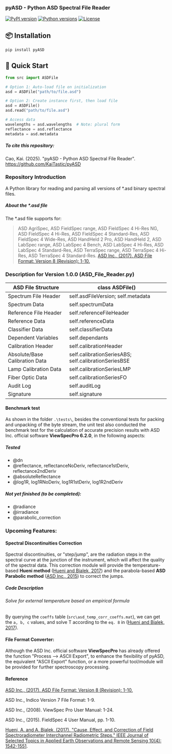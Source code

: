 ### pyASD - Python ASD Spectral File Reader

[![PyPI version](https://img.shields.io/pypi/v/pyASD.svg)](https://pypi.org/project/pyASD/)
[![Python versions](https://img.shields.io/pypi/pyversions/pyASD.svg)](https://pypi.org/project/pyASD/)
[![License](https://img.shields.io/github/license/KaiTastic/pyASD.svg)](https://github.com/KaiTastic/pyASD/blob/main/LICENSE)

## 📦 Installation

```bash
pip install pyASD
```

## 🚀 Quick Start

```python
from src import ASDFile

# Option 1: Auto-load file on initialization
asd = ASDFile("path/to/file.asd")

# Option 2: Create instance first, then load file
asd = ASDFile()
asd.read("path/to/file.asd")

# Access data
wavelengths = asd.wavelengths  # Note: plural form
reflectance = asd.reflectance
metadata = asd.metadata
```

##### To cite this repository:

Cao, Kai. (2025). "pyASD - Python ASD Spectral File Reader". https://github.com/KaiTastic/pyASD

### Repository Introduction

A Python library for reading and parsing all versions of *.asd binary spectral files.

##### About the *.asd file

 The *.asd file supports for:

> ASD AgriSpec, ASD FieldSpec range, ASD FieldSpec 4 Hi-Res NG, ASD FieldSpec 4 Hi-Res, ASD FieldSpec 4 Standard-Res, ASD FieldSpec 4 Wide-Res, ASD HandHeld 2 Pro, ASD HandHeld 2, ASD LabSpec range, ASD LabSpec 4 Bench, ASD LabSpec 4 Hi-Res, ASD LabSpec 4 Standard-Res, ASD TerraSpec range, ASD TerraSpec 4 Hi-Res, ASD TerraSpec 4 Standard-Res.
> <a href="https://www.malvernpanalytical.com/en/learn/knowledge-center/user-manuals/asd-file-format-v8" target="_blank" rel="noopener noreferrer">ASD Inc., (2017). ASD File Format: Version 8 (Revision): 1-10.</a>

###   Description for Version 1.0.0 (ASD_File_Reader.py)

| ASD File Structure             | class ASDFile()                                      |
| ------------------------------ | ---------------------------------------------------- |
| Spectrum File Header           | self.asdFileVersion; self.metadata                   |
| Spectrum Data                  | self.spectrumData                                    |
| Reference File Header          | self.referenceFileHeader                             |
| Reference Data                 | self.referenceData                                   |
| Classifier Data                | self.classifierData                                  |
| Dependent Variables            | self.dependants                                      |
| Calibration Header             | self.calibrationHeader                               |
| Absolute/Base Calibration Data | self.calibrationSeriesABS; self.calibrationSeriesBSE |
| Lamp Calibration Data          | self.calibrationSeriesLMP                            |
| Fiber Optic Data               | self.calibrationSeriesFO                             |
| Audit Log                      | self.auditLog                                        |
| Signature                      | self.signature                                       |

#### Benchmark test

As shown in the folder `.\tests\`, besides the conventional tests for packing and unpacking of the byte stream, the unit test also conducted the benchmark test for the calculation of accurate precision  results with ASD Inc. official software **ViewSpecPro 6.2.0**, in the following aspects:

##### Tested

- @dn
- @reflectance, reflectanceNoDeriv, reflectance1stDeriv, reflectance2ndDeriv
- @absoluteReflectance
- @log1R, log1RNoDeriv, log1R1stDeriv, log1R2ndDeriv

##### **Not yet finished (to be completed):**

- @radiance
- @irradiance
- @parabolic_correction

### Upcoming Features:

#### Spectral Discontinuities Correction

Spectral discontinuities, or "step/jump", are the radiation steps in the spectral curve at the junction of the instrument, which will affect the quality of the spectral data. This correction module will provide the temperature-based **Hueni method** ([Hueni and Bialek, 2017]()) and the parabola-based **ASD Parabolic method** ([ASD Inc., 2015]()) to correct the jumps.

##### Code Description

###### Solve for external temperature based on empirical formula

By querying the `coeffs` table (`src\asd_temp_corr_coeffs.mat`), we can get the `a, b, c` values, and solve T according to the `eq. 8` in ([Hueni and Bialek, 2017]()).

#### File Format Converter:

Although the ASD Inc. official software **ViewSpecPro** has already offered the function "Process --> ASCII Export", to enhance the flexibility of pyASD, the equivalent "ASCII Export" function, or a more powerful tool/module will be provided for further spectroscopy processing.



#### Reference

<a href="https://www.malvernpanalytical.com/en/learn/knowledge-center/user-manuals/asd-file-format-v8" target="_blank" rel="noopener noreferrer">ASD Inc., (2017). ASD File Format: Version 8 (Revision): 1-10.</a>

ASD Inc., Indico Version 7 File Format: 1-9.

ASD Inc., (2008). ViewSpec Pro User Manual: 1-24.

ASD Inc., (2015). FieldSpec 4 User Manual, pp. 1-10.

<a href="https://ieeexplore.ieee.org/document/7819458" target="_blank" rel="noopener noreferrer">Hueni, A. and A. Bialek, (2017). "Cause, Effect, and Correction of Field Spectroradiometer Interchannel Radiometric Steps." IEEE Journal of Selected Topics in Applied Earth Observations and Remote Sensing 10(4): 1542-1551</a>.

